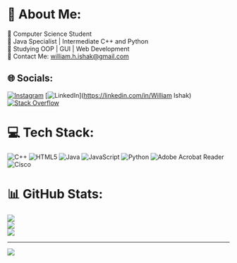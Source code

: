 # 💫 About Me:
🔭 Computer Science Student<br>🤝 Java Specialist | Intermediate C++ and Python<br>🌱 Studying OOP | GUI | Web Development <br>💬 Contact Me: william.h.ishak@gmail.com<br> 


## 🌐 Socials:
[![Instagram](https://img.shields.io/badge/Instagram-%23E4405F.svg?logo=Instagram&logoColor=white)](https://instagram.com/__williamishak__) [![LinkedIn](https://img.shields.io/badge/LinkedIn-%230077B5.svg?logo=linkedin&logoColor=white)](https://linkedin.com/in/William Ishak) [![Stack Overflow](https://img.shields.io/badge/-Stackoverflow-FE7A16?logo=stack-overflow&logoColor=white)](https://stackoverflow.com/users/23342911) 

# 💻 Tech Stack:
![C++](https://img.shields.io/badge/c++-%2300599C.svg?style=flat&logo=c%2B%2B&logoColor=white) ![HTML5](https://img.shields.io/badge/html5-%23E34F26.svg?style=flat&logo=html5&logoColor=white) ![Java](https://img.shields.io/badge/java-%23ED8B00.svg?style=flat&logo=openjdk&logoColor=white) ![JavaScript](https://img.shields.io/badge/javascript-%23323330.svg?style=flat&logo=javascript&logoColor=%23F7DF1E) ![Python](https://img.shields.io/badge/python-3670A0?style=flat&logo=python&logoColor=ffdd54) ![Adobe Acrobat Reader](https://img.shields.io/badge/Adobe%20Acrobat%20Reader-EC1C24.svg?style=flat&logo=Adobe%20Acrobat%20Reader&logoColor=white) ![Cisco](https://img.shields.io/badge/cisco-%23049fd9.svg?style=flat&logo=cisco&logoColor=black)
# 📊 GitHub Stats:
![](https://github-readme-stats.vercel.app/api?username=williamishak&theme=dark&hide_border=false&include_all_commits=false&count_private=false)<br/>
![](https://github-readme-streak-stats.herokuapp.com/?user=williamishak&theme=dark&hide_border=false)<br/>
![](https://github-readme-stats.vercel.app/api/top-langs/?username=williamishak&theme=dark&hide_border=false&include_all_commits=false&count_private=false&layout=compact)

---
[![](https://visitcount.itsvg.in/api?id=williamishak&icon=0&color=0)](https://visitcount.itsvg.in)

<!-- Proudly created with GPRM ( https://gprm.itsvg.in ) -->
